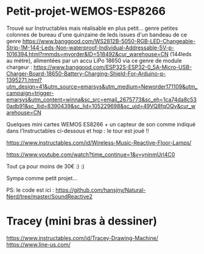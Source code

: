 # Petit-projet-WEMOS-ESP8266
Trouvé sur Instructables mais réalisable en plus petit... genre petites colonnes de bureau d'une quinzaine de leds issues d'un bandeau de ce genre https://www.banggood.com/WS2812B-5050-RGB-LED-Changeable-Strip-1M-144-Leds-Non-waterproof-Individual-Addressable-5V-p-1016394.html?rmmds=myorder&ID=518492&cur_warehouse=CN (144leds au mètre), alimentées par un accu LiPo 18650 via ce genre de module chargeur : https://www.banggood.com/ESP32S-ESP32-0_5A-Micro-USB-Charger-Board-18650-Battery-Charging-Shield-For-Arduino-p-1395271.html?utm_design=41&utm_source=emarsys&utm_medium=Neworder171109&utm_campaign=trigger-emarsys&utm_content=winna&sc_src=email_2675773&sc_eh=1ca74da8c530adb91&sc_llid=8390439&sc_lid=105229698&sc_uid=49VQ8fqOQy&cur_warehouse=CN

Quelques mini cartes WEMOS ES8266 + un capteur de son comme indiqué dans l'Instructables ci-dessous et hop : le tour est joué !!

https://www.instructables.com/id/Wireless-Music-Reactive-Floor-Lamps/

https://www.youtube.com/watch?time_continue=1&v=yninmUrl4C0

Tout ça pour moins de 30€ :) :)

Sympa comme petit projet...

PS: le code est ici : https://github.com/hansjny/Natural-Nerd/tree/master/SoundReactive2

# Tracey (mini bras à dessiner)

https://www.instructables.com/id/Tracey-Drawing-Machine/  
https://www.line-us.com/

